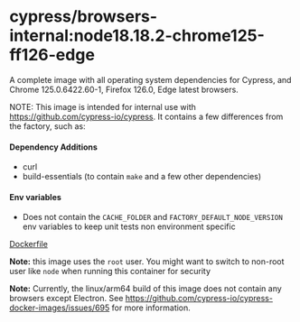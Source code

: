 # cypress/browsers-internal:node18.18.2-chrome125-ff126-edge

A complete image with all operating system dependencies for Cypress, and Chrome 125.0.6422.60-1, Firefox 126.0, Edge latest browsers.

NOTE: This image is intended for internal use with https://github.com/cypress-io/cypress. It contains a few differences from the factory, such as:

#### Dependency Additions
* curl
* build-essentials (to contain `make` and a few other dependencies)

#### Env variables
* Does not contain the `CACHE_FOLDER` and `FACTORY_DEFAULT_NODE_VERSION` env variables to keep unit tests non environment specific

[Dockerfile](Dockerfile)

**Note:** this image uses the `root` user. You might want to switch to non-root user like `node` when running this container for security

**Note:** Currently, the linux/arm64 build of this image does not contain any browsers except Electron. See https://github.com/cypress-io/cypress-docker-images/issues/695 for more information.
